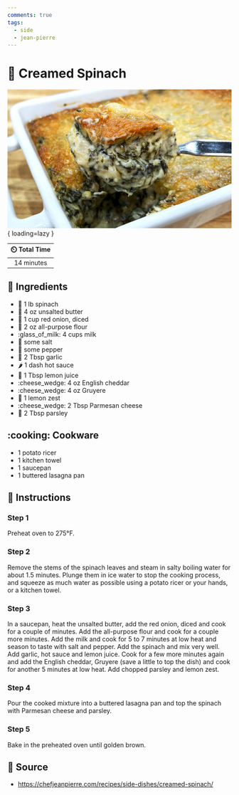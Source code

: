 ```yaml
---
comments: true
tags:
  - side
  - jean-pierre
---
```

# :leafy_green: Creamed Spinach

![Creamed Spinach](../assets/images/creamed-spinach.jpg){ loading=lazy }

| :timer_clock: Total Time |
|:-----------------------: |
| 14 minutes |

## :salt: Ingredients

- :leafy_green: 1 lb spinach
- :butter: 4 oz unsalted butter
- :onion: 1 cup red onion, diced
- :ear_of_rice: 2 oz all-purpose flour
- :glass_of_milk: 4 cups milk
- :salt: some salt
- :salt: some pepper
- :garlic: 2 Tbsp garlic
- :hot_pepper: 1 dash hot sauce
- :lemon: 1 Tbsp lemon juice
- :cheese_wedge: 4 oz English cheddar
- :cheese_wedge: 4 oz Gruyere
- :lemon: 1 lemon zest
- :cheese_wedge: 2 Tbsp Parmesan cheese
- :herb: 2 Tbsp parsley

## :cooking: Cookware

- 1 potato ricer
- 1 kitchen towel
- 1 saucepan
- 1 buttered lasagna pan

## :pencil: Instructions

### Step 1

Preheat oven to 275°F.

### Step 2

Remove the stems of the spinach leaves and steam in salty boiling water for about 1.5 minutes. Plunge them in ice water
to stop the cooking process, and squeeze as much water as possible using a potato ricer or your hands, or a kitchen
towel.

### Step 3

In a saucepan, heat the unsalted butter, add the red onion, diced and cook for a couple of minutes. Add the all-purpose
flour and cook for a couple more minutes. Add the milk and cook for 5 to 7 minutes at low heat and season to taste with
salt and pepper. Add the spinach and mix very well. Add garlic, hot sauce and lemon juice. Cook for a few more minutes
again and add the English cheddar, Gruyere (save a little to top the dish) and cook for another 5 minutes at low heat.
Add chopped parsley and lemon zest.

### Step 4

Pour the cooked mixture into a buttered lasagna pan and top the spinach with Parmesan cheese and parsley.

### Step 5

Bake in the preheated oven until golden brown.

## :link: Source

- <https://chefjeanpierre.com/recipes/side-dishes/creamed-spinach/>
